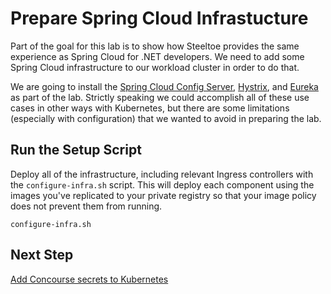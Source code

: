 # Prepare Spring Cloud Infrastucture

Part of the goal for this lab is to show how Steeltoe provides the
same experience as Spring Cloud for .NET developers. We need to 
add some Spring Cloud infrastructure to our workload cluster in
order to do that.

We are going to install the [Spring Cloud Config Server](https://steeltoe.io/app-configuration),
[Hystrix](https://steeltoe.io/circuit-breakers), and [Eureka](https://steeltoe.io/service-discovery)
as part of the lab. Strictly speaking we could accomplish all 
of these use cases in other ways with Kubernetes, but there
are some limitations (especially with configuration) that 
we wanted to avoid in preparing the lab.

## Run the Setup Script

Deploy all of the infrastructure, including relevant Ingress
controllers with the `configure-infra.sh` script. This will deploy
each component using the images you've replicated to your
private registry so that your image policy does not prevent
them from running.

```
configure-infra.sh
```
## Next Step

[Add Concourse secrets to Kubernetes](06-set-pipeline-secrets.md)
